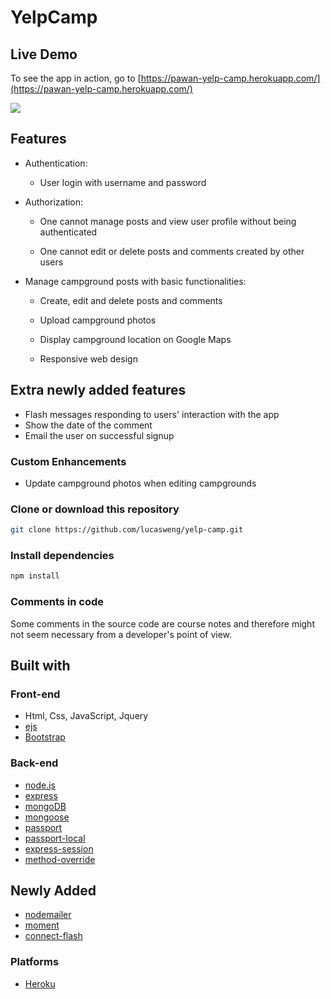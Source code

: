# YelpCamp

## Live Demo

To see the app in action, go to [https://pawan-yelp-camp.herokuapp.com/](https://pawan-yelp-camp.herokuapp.com/)
<p> <img src="https://images5.alphacoders.com/555/thumb-1920-555700.jpg" /> </p>


## Features

* Authentication:
  
  * User login with username and password

* Authorization:

  * One cannot manage posts and view user profile without being authenticated

  * One cannot edit or delete posts and comments created by other users

* Manage campground posts with basic functionalities:

  * Create, edit and delete posts and comments

  * Upload campground photos

  * Display campground location on Google Maps
  
  * Responsive web design

## Extra newly added features
* Flash messages responding to users' interaction with the app
* Show the date of the comment
* Email the user on successful signup



### Custom Enhancements

* Update campground photos when editing campgrounds
 

### Clone or download this repository

```sh
git clone https://github.com/lucasweng/yelp-camp.git
```

### Install dependencies

```sh
npm install
```

### Comments in code

Some comments in the source code are course notes and therefore might not seem necessary from a developer's point of view.

## Built with

### Front-end
* Html, Css, JavaScript, Jquery
* [ejs](http://ejs.co/)
* [Bootstrap](https://getbootstrap.com/docs/3.3/)

### Back-end
* [node.js](https://nodejs.org/en/)
* [express](https://expressjs.com/)
* [mongoDB](https://www.mongodb.com/)
* [mongoose](http://mongoosejs.com/)
* [passport](http://www.passportjs.org/)
* [passport-local](https://github.com/jaredhanson/passport-local#passport-local)
* [express-session](https://github.com/expressjs/session#express-session)
* [method-override](https://github.com/expressjs/method-override#method-override)

## Newly Added
* [nodemailer](https://nodemailer.com/about/)
* [moment](https://momentjs.com/)
* [connect-flash](https://github.com/jaredhanson/connect-flash#connect-flash)

### Platforms

* [Heroku](https://www.heroku.com/)

